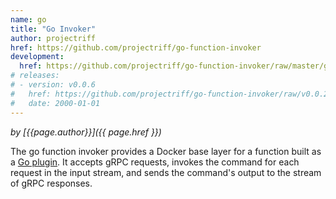 ```yaml
---
name: go
title: "Go Invoker"
author: projectriff
href: https://github.com/projectriff/go-function-invoker
development:
  href: https://github.com/projectriff/go-function-invoker/raw/master/go-invoker.yaml
# releases:
# - version: v0.0.6
#   href: https://github.com/projectriff/go-function-invoker/raw/v0.0.2/go-invoker.yaml
#   date: 2000-01-01
---
```


*by [{{page.author}}]({{ page.href }})*

The go function invoker provides a Docker base layer for a function built as a [Go plugin](https://golang.org/pkg/plugin/).
It accepts gRPC requests, invokes the command for each request in the input stream,
and sends the command's output to the stream of gRPC responses.
